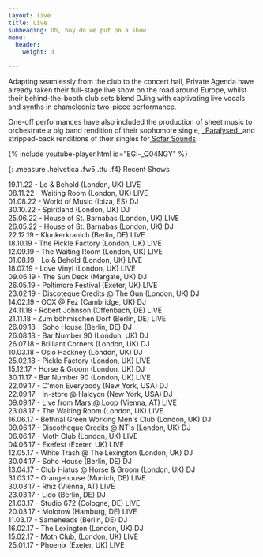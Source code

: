 ```yaml
---
layout: live
title: Live
subheading: Oh, boy do we put on a show
menu:
  header:
    weight: 3

---
```

Adapting seamlessly from the club to the concert hall, Private Agenda have already taken their full-stage live show on the road around Europe, whilst their behind-the-booth club sets blend DJing with captivating live vocals and synths in chameleonic two-piece performance.

One-off performances have also included the production of sheet music to orchestrate a big band rendition of their sophomore single, [_Paralysed _](https://private-agenda.com/discography/Paralysed/)and stripped-back renditions of their singles for[ Sofar Sounds](https://www.youtube.com/watch?v=YTv7c63Zwws).

  
{% include youtube-player.html id="EGi-_Q04NGY" %}

{: .measure .helvetica .fw5 .ttu .f4}
Recent Shows

  
19\.11.22 - Lo & Behold (London, UK) LIVE  
08\.11.22 - Waiting Room (London, UK) LIVE  
01\.08.22 - World of Music  (Ibiza, ES) DJ  
30\.10.22 - Spiritland (London, UK) DJ  
25\.06.22 - House of St. Barnabas (London, UK) LIVE  
26\.05.22 - House of St. Barnabas (London, UK) DJ  
22\.12.19 - Klunkerkranich (Berlin, DE) LIVE  
18\.10.19 - The Pickle Factory (London, UK) LIVE  
12\.09.19 - The Waiting Room (London, UK) LIVE  
01\.08.19 - Lo & Behold (London, UK) LIVE  
18\.07.19 - Love Vinyl (London, UK) LIVE  
09\.06.19 - The Sun Deck (Margate, UK) DJ  
26\.05.19 - Poltimore Festival (Exeter, UK) LIVE  
23\.02.19 - Discoteque Credits @ The Gun (London, UK) DJ  
14\.02.19 - OOX @ Fez (Cambridge, UK) DJ  
24\.11.18 - Robert Johnson (Offenbach, DE) LIVE  
21\.11.18 - Zum böhmischen Dorf (Berlin, DE) LIVE  
26\.09.18 - Soho House (Berlin, DE) DJ  
26\.08.18 - Bar Number 90 (London, UK) DJ  
26\.07.18 - Brilliant Corners (London, UK) DJ  
10\.03.18 - Oslo Hackney (London, UK) DJ  
25\.02.18 - Pickle Factory (London, UK) LIVE  
15\.12.17 - Horse & Groom (London, UK) DJ  
30\.11.17 - Bar Number 90 (London, UK) LIVE  
22\.09.17 - C'mon Everybody (New York, USA) DJ  
22\.09.17 - In-store @ Halcyon (New York, USA) DJ  
09\.09.17 - Live from Mars @ Loop (Vienna, AT) LIVE  
23\.08.17 - The Waiting Room (London, UK) LIVE  
16\.06.17 - Bethnal Green Working Men's Club (London, UK) DJ  
09\.06.17 - Discotheque Credits @ NT's (London, UK) DJ  
06\.06.17 - Moth Club (London, UK) LIVE  
04\.06.17 - Exefest (Exeter, UK) LIVE  
12\.05.17 - White Trash @ The Lexington (London, UK) DJ  
30\.04.17 - Soho House (Berlin, DE) DJ  
13\.04.17 - Club Hiatus @ Horse & Groom (London, UK) DJ  
31\.03.17 - Orangehouse (Munich, DE) LIVE  
30\.03.17 - Rhiz (Vienna, AT) LIVE  
23\.03.17 - Lido (Berlin, DE) DJ  
21\.03.17 - Studio 672 (Cologne, DE) LIVE  
20\.03.17 - Molotow (Hamburg, DE) LIVE  
11\.03.17 - Sameheads (Berlin, DE) DJ  
16\.02.17 - The Lexington (London, UK) DJ  
15\.02.17 - Moth Club, (London, UK) LIVE  
25\.01.17 - Phoenix (Exeter, UK) LIVE